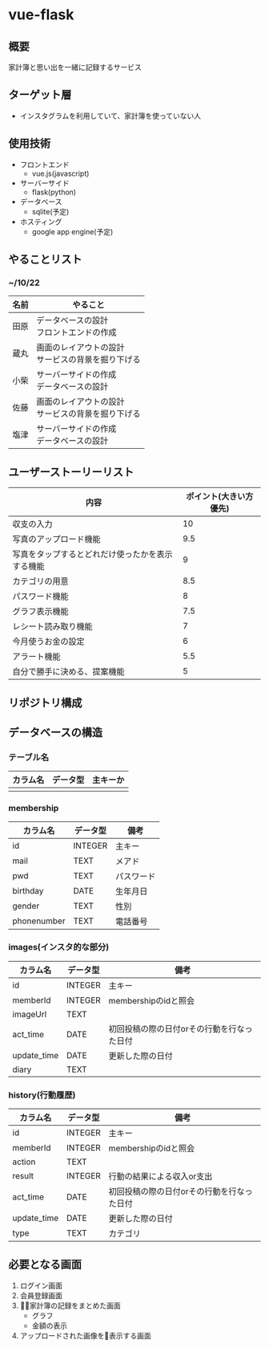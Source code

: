 # vue-flask
## 概要
家計簿と思い出を一緒に記録するサービス

## ターゲット層
- インスタグラムを利用していて、家計簿を使っていない人

## 使用技術
- フロントエンド
    - vue.js(javascript)
- サーバーサイド
    - flask(python)
- データベース
    - sqlite(予定)
- ホスティング
    - google app engine(予定)

## やることリスト
### ~/10/22
| 名前 | やること |
| --- | --- |
| 田原 | データベースの設計<br>フロントエンドの作成 |
| 蔵丸 | 画面のレイアウトの設計<br>サービスの背景を掘り下げる |
| 小柴 | サーバーサイドの作成<br>データベースの設計 |
| 佐藤 | 画面のレイアウトの設計<br>サービスの背景を掘り下げる |
| 塩津 | サーバーサイドの作成<br>データベースの設計 |

## ユーザーストーリーリスト
| 内容 | ポイント(大きい方優先) |
| --- | --- |
| 収支の入力 | 10 |
| 写真のアップロード機能 | 9.5 |
| 写真をタップするとどれだけ使ったかを表示する機能 | 9 |
| カテゴリの用意 | 8.5 |
| パスワード機能 | 8 |
| グラフ表示機能 | 7.5 |
| レシート読み取り機能 | 7 |
| 今月使うお金の設定 | 6 |
| アラート機能 | 5.5 |
| 自分で勝手に決める、提案機能 | 5 |

## リポジトリ構成

## データベースの構造
### テーブル名
| カラム名 | データ型 | 主キーか |
| --- | --- | --- |
||||

### membership
| カラム名 | データ型 | 備考 |
| --- | --- | --- |
| id | INTEGER | 主キー |
| mail | TEXT | メアド |
| pwd | TEXT | パスワード |
| birthday | DATE | 生年月日 |
| gender | TEXT | 性別 |
| phonenumber | TEXT | 電話番号 |

### images(インスタ的な部分)
| カラム名 | データ型 | 備考 |
| --- | --- | --- |
| id | INTEGER | 主キー |
| memberId | INTEGER | membershipのidと照会 |
| imageUrl | TEXT |  |
| act_time | DATE | 初回投稿の際の日付orその行動を行なった日付 |
| update_time | DATE | 更新した際の日付 |
| diary | TEXT |  |

### history(行動履歴)
| カラム名 | データ型 | 備考 |
| --- | --- | --- |
| id | INTEGER | 主キー |
| memberId | INTEGER | membershipのidと照会 |
| action | TEXT |  |
| result | INTEGER | 行動の結果による収入or支出 |
| act_time | DATE | 初回投稿の際の日付orその行動を行なった日付 |
| update_time | DATE | 更新した際の日付 |
| type | TEXT | カテゴリ |


## 必要となる画面
1. ログイン画面
1. 会員登録画面
1. 家計簿の記録をまとめた画面
    - グラフ
    - 金額の表示
1. アップロードされた画像を表示する画面